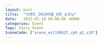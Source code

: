 ```yaml
---
layout: post
title:  "이벤트_2019여름_0화_오프닝"
date:   2022-01-10 09:00:00 +0000
categories: Event
Tags: Story Event
SceneCode: ["scene_evt190627_cp0_q1_s10"]
---
```

